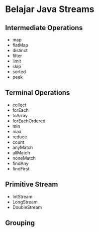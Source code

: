 # Belajar Java Streams
## Intermediate Operations
- map
- flatMap
- distinct
- filter
- limit
- skip
- sorted
- peek
## Terminal Operations
- collect
- forEach
- toArray
- forEachOrdered
- min
- max
- reduce
- count
- anyMatch
- allMatch
- noneMatch
- findAny
- findFirst
## Primitive Stream
- IntStream
- LongStream
- DoubleStream
## Grouping